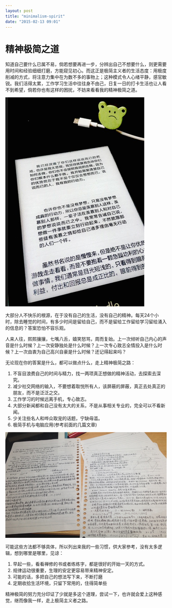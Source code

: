 ```yaml
---
layout: post
title: "minimalism-spirit"
date: "2015-02-13 09:01"
---
```

# 精神极简之道

知道自己要什么已属不易，倘若想要再进一步，分辨出自己不想要什么，则更需要用时间和经验细细打磨，方能窥见初心。而这正是极简主义者的生活态度：用极度削减的方式，将注意力集中在为数不多的事物上；这种模式令人心绪平静，感官敏锐。我们活得太累，工作学习生活中往往身不由己，日复一日的打卡生活也让人看不到希望，倘若你也有这样的困扰，不妨来看看我的精神极简之道。

![](_resources/minispirit1.jpg)

大部分人不快乐的根源，在于没有自己的生活，没有自己的精神。每天24个小时，除去睡觉的时间，有多少时间是留给自己，而不是留给工作留给学习留给涌入的信息的？答案恐怕不容乐观。

人来人往，熙熙攘攘，七嘴八舌，嬉笑怒骂，周而复始。上一次倾听自己内心的声音是什么时候？上一次安静独处是什么时候？上一次专心致志全情投入是什么时候？上一次由衷为自己高兴自豪是什么时候？还记得起来吗？

无论现在你的答案是什么，都可以做点什么，走上精神极简之路：

1. 不盲目浪费自己的时间与精力，找一两项真正想做的精神活动，去探索去深究。
2. 减少社交网络的输入，不要想着取悦所有人，该屏蔽的屏蔽，真正去处真正的朋友，而不是泛泛之交。
3. 工作学习的时候远离手机，专心致志。
4. 大部分新闻都和自己没有太大的关系，不是从事相关专业的，完全可以不看新闻。
5. 少关注些名人和哗众取宠的话题，宁缺毋滥。
6. 极简手机与电脑应用(参考前面的几篇文章)

![](_resources/minispirit2.jpg)

可能这些方法都不够具体，所以列出来我的一些习惯，供大家参考，没有太多逻辑，想到哪里是哪里，见谅：

1. 早起一些，看看禅修的书或者练练字，都是很好的开始一天的方式。
2. 规律运动很重要，生理的安定更容易带来精神安定。
3. 可能的话，多把自己的想法写下来，不断打磨
4. 定期收拾生活环境，只留下常用的，住得简单些

精神极简的努力充分印证了少就是多这个道理，尝试一下，也许就会爱上这种感觉，继而像我一样，走上极简主义者之路。
